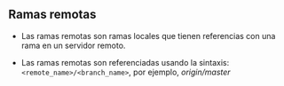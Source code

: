 ## Ramas remotas

* Las ramas remotas son ramas locales que tienen referencias con una rama en un servidor remoto.

* Las ramas remotas son referenciadas usando la sintaxis: `<remote_name>/<branch_name>`, por ejemplo, *origin/master*

